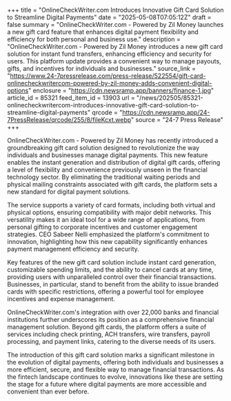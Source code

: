 +++
title = "OnlineCheckWriter.com Introduces Innovative Gift Card Solution to Streamline Digital Payments"
date = "2025-05-08T07:05:12Z"
draft = false
summary = "OnlineCheckWriter.com - Powered by Zil Money launches a new gift card feature that enhances digital payment flexibility and efficiency for both personal and business use."
description = "OnlineCheckWriter.com - Powered by Zil Money introduces a new gift card solution for instant fund transfers, enhancing efficiency and security for users. This platform update provides a convenient way to manage payouts, gifts, and incentives for individuals and businesses."
source_link = "https://www.24-7pressrelease.com/press-release/522554/gift-card-onlinecheckwritercom-powered-by-zil-money-adds-convenient-digital-options"
enclosure = "https://cdn.newsramp.app/banners/finance-1.jpg"
article_id = 85321
feed_item_id = 13903
url = "/news/202505/85321-onlinecheckwritercom-introduces-innovative-gift-card-solution-to-streamline-digital-payments"
qrcode = "https://cdn.newsramp.app/24-7PressRelease/qrcode/255/8/fileKcxt.webp"
source = "24-7 Press Release"
+++

<p>OnlineCheckWriter.com - Powered by Zil Money has recently introduced a groundbreaking gift card solution designed to revolutionize the way individuals and businesses manage digital payments. This new feature enables the instant generation and distribution of digital gift cards, offering a level of flexibility and convenience previously unseen in the financial technology sector. By eliminating the traditional waiting periods and physical mailing constraints associated with gift cards, the platform sets a new standard for digital payment solutions.</p><p>The service supports a variety of card formats, including both virtual and physical options, ensuring compatibility with major debit networks. This versatility makes it an ideal tool for a wide range of applications, from personal gifting to corporate incentives and customer engagement strategies. CEO Sabeer Nelli emphasized the platform's commitment to innovation, highlighting how this new capability significantly enhances payment management efficiency and security.</p><p>Key features of the new gift card solution include instant card generation, customizable spending limits, and the ability to cancel cards at any time, providing users with unparalleled control over their financial transactions. Businesses, in particular, stand to benefit from the ability to issue branded cards with specific restrictions, offering a powerful tool for employee incentives and expense management.</p><p>OnlineCheckWriter.com's integration with over 22,000 banks and financial institutions further underscores its position as a comprehensive financial management solution. Beyond gift cards, the platform offers a suite of services including check printing, ACH transfers, wire transfers, payroll processing, and payment links, catering to the diverse needs of its users.</p><p>The introduction of this gift card solution marks a significant milestone in the evolution of digital payments, offering both individuals and businesses a more efficient, secure, and flexible way to manage financial transactions. As the fintech landscape continues to evolve, innovations like these are setting the stage for a future where digital payments are more accessible and convenient than ever before.</p>